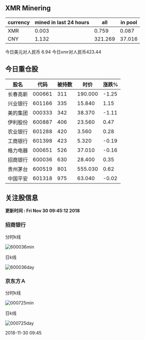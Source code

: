 ## XMR Minering

|currency|mined in last 24 hours|all|in pool|
|---|---|---|---|
|XMR|0.003|0.759|0.087|
|CNY|1.132|321.269|37.016|

今日美元对人民币 6.94	今日xmr对人民币423.44


## 今日重仓股 

|股名|代码|被持数|时价|涨跌%|
|---|---|---|---|---|
|长春高新|000661|311|190.000|-1.25|
|兴业银行|601166|335|15.840|1.15|
|美的集团|000333|342|38.370|-1.11|
|伊利股份|600887|406|23.560|0.47|
|农业银行|601288|420|3.560|0.28|
|工商银行|601398|423|5.320|-0.19|
|格力电器|000651|526|37.010|-0.16|
|招商银行|600036|630|28.400|0.35|
|贵州茅台|600519|801|555.030|0.62|
|中国平安|601318|975|63.040|-0.02|

## 关注股信息
**更新时间 : Fri Nov 30 09:45:12 2018**
### 招商银行 
分时k线

![600036min](http://image.sinajs.cn/newchart/min/n/sh600036.gif)

日k线

![600036day](http://image.sinajs.cn/newchart/daily/n/sh600036.gif)

### 京东方Ａ 
分时k线

![000725min](http://image.sinajs.cn/newchart/min/n/sz000725.gif)

日k线

![000725day](http://image.sinajs.cn/newchart/daily/n/sz000725.gif)

2018-11-30 09:45